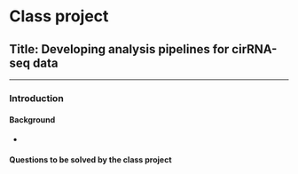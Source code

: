 # Class project
## Title: Developing analysis pipelines for cirRNA-seq data
-----
### Introduction
#### Background
* 
#### Questions to be solved by the class project

